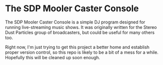 # The SDP Mooler Caster Console

The SDP Mooler Caster Console is a simple DJ program designed for running live-streaming music shows.
It was originally written for the Stereo Dust Particles group of broadcasters, but could be useful for
many others too.

Right now, I'm just trying to get this project a better home and establish proper version control, so
this repo is likely to be a bit of a mess for a while.  Hopefully this will be cleaned up soon enough.
